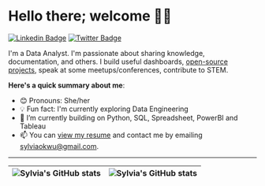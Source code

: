 # Hello there; welcome 👋🏾

[![Linkedin Badge](https://img.shields.io/badge/-sylviaokwu-blue?style=for-the-badge&logo=Linkedin&logoColor=white&link=https://www.linkedin.com/in/sylvia-okwu-b24033197)](https://www.linkedin.com/in/sylvia-okwu-b24033197) [![Twitter Badge](https://img.shields.io/badge/-@Sylvia_Okwu-1ca0f1?style=for-the-badge&logo=twitter&logoColor=white&link=https://twitter.com/ritasylvia_oge)](https://twitter.com/Sylvia_Okwu)

I'm a Data Analyst. I'm passionate about sharing knowledge, documentation, and others. I build useful dashboards,  [open-source projects](https://github.com/sylviaokwu), speak at some meetups/conferences, contribute to STEM.

**Here's a quick summary about me**:

- 😊 Pronouns: She/her
- 💡 Fun fact: I'm currently exploring Data Engineering
- 🌱 I’m currently building on Python, SQL, Spreadsheet, PowerBI and Tableau
- 📫 You can [view my resume](https://docs.google.com/document/d/1FO98ERx8_Q5f4gvjpRYay32pwbVcSgTWfJwW29rTrpQ/edit?usp=sharing) and contact me by emailing sylviaokwu@gmail.com.

---

| <img align="center" src="https://github-readme-stats.vercel.app/api?username=sylviaokwu&show_icons=true&include_all_commits=true&hide_border=true" alt="Sylvia's GitHub stats" /> | <img align="center" src="https://github-readme-stats.vercel.app/api/top-langs/?username=sylviaokwu&langs_count=8&layout=compact&hide_border=true" alt="Sylvia's GitHub stats" /> |
| ------------- | ------------- |
